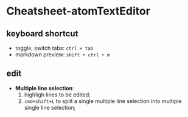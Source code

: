# Cheatsheet-atomTextEditor

## keyboard shortcut
- toggle, switch tabs: `ctrl + tab`
- markdown preview: `shift + ctrl + m`

## edit
- **Multiple line selection**:
    1. highligh lines to be edited;
    2. `cmd+shift+L` to split a single multiple line selection into multiple single line selection;

